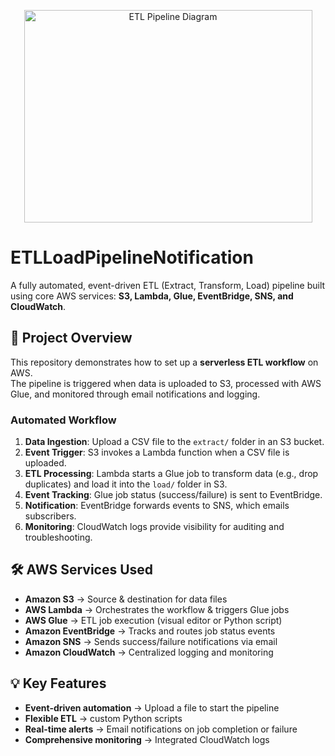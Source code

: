 <p align="center">
  <img width="461" height="340" alt="ETL Pipeline Diagram" src="https://github.com/user-attachments/assets/495d5540-5f6c-4cad-8e11-a7b3039fa0c2" />
</p>

# ETLLoadPipelineNotification

A fully automated, event-driven ETL (Extract, Transform, Load) pipeline built using core AWS services: **S3, Lambda, Glue, EventBridge, SNS, and CloudWatch**.

## 🚀 Project Overview
This repository demonstrates how to set up a **serverless ETL workflow** on AWS.  
The pipeline is triggered when data is uploaded to S3, processed with AWS Glue, and monitored through email notifications and logging.

### Automated Workflow
1. **Data Ingestion**: Upload a CSV file to the `extract/` folder in an S3 bucket.  
2. **Event Trigger**: S3 invokes a Lambda function when a CSV file is uploaded.  
3. **ETL Processing**: Lambda starts a Glue job to transform data (e.g., drop duplicates) and load it into the `load/` folder in S3.  
4. **Event Tracking**: Glue job status (success/failure) is sent to EventBridge.  
5. **Notification**: EventBridge forwards events to SNS, which emails subscribers.  
6. **Monitoring**: CloudWatch logs provide visibility for auditing and troubleshooting.  

## 🛠️ AWS Services Used
- **Amazon S3** → Source & destination for data files  
- **AWS Lambda** → Orchestrates the workflow & triggers Glue jobs  
- **AWS Glue** → ETL job execution (visual editor or Python script)  
- **Amazon EventBridge** → Tracks and routes job status events  
- **Amazon SNS** → Sends success/failure notifications via email  
- **Amazon CloudWatch** → Centralized logging and monitoring  


## 💡 Key Features
- **Event-driven automation** → Upload a file to start the pipeline  
- **Flexible ETL** → custom Python scripts  
- **Real-time alerts** → Email notifications on job completion or failure  
- **Comprehensive monitoring** → Integrated CloudWatch logs  
